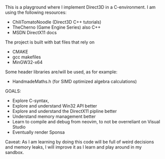 This is a playground where I implement Direct3D in a C-environment.
I am using the following resources:

* ChiliTomatoNoodle (Direct3D C++ tutorials)
* TheCherno (Game Engine Series) also C++
* MSDN DirectX11 docs

The project is built with bat files that rely on
* CMAKE
* gcc makefiles
* MinGW32-x64

Some header libraries are/will be used, as for example:
* HandmadeMaths.h (for SIMD optimized algebra calculations)

GOALS:
* Explore C-syntax,
* Explore and understand Win32 API better
* Explore and understand the DirectX11 pipline better
* Understand memory management better
* Learn to compile and debug from neovim, to not be overreliant on Visual Studio
* Eventually render Sponsa

Caveat:
As I am learning by doing this code will be full of weird decisions and memory leaks,
I will improve it as I learn and play around in my sandbox.
